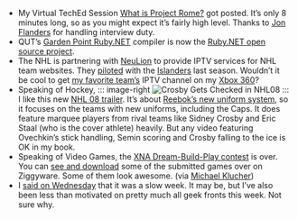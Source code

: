 -   My Virtual TechEd Session [What is Project
    Rome?](http://www.virtualteched.com/videos/JohnFlandersHarryPiersonsmall.asf)
    got posted. It’s only 8 minutes long, so as you might expect it’s
    fairly high level. Thanks to [Jon
    Flanders](http://www.masteringbiztalk.com/blogs/jon/default.aspx)
    for handling interview duty.
-   QUT’s [Garden Point Ruby.NET](http://plas.fit.qut.edu.au/Ruby.NET/)
    compiler is now the [Ruby.NET open source
    project](http://code.google.com/p/rubydotnetcompiler/).
-   The NHL is partnering with [NeuLion](http://www.neulion.com/) to
    provide IPTV services for NHL team websites. They
    [piloted](http://www.neulion.com/news/2007/050707.php) with the
    [Islanders](http://www.newyorkislanders.com/) last season. Wouldn’t
    it be cool to get [my favorite team’s](http://capitals.nhl.com/)
    IPTV channel on my [Xbox
    360](http://www.xbox.com/en-US/community/events/ces2007/microsoftintegratesiptvsoftwareplatform.htm)?
-   Speaking of Hockey, 
	::: image-right
    ![Crosby Gets Checked in NHL08](http://hawkblogstorage.blob.core.windows.net/blog-content/20070720-1148-morning-coffee-103/NHL08_crosbydown_1.jpg) 
    ::: 
    I like this new [NHL 08 trailer](http://news.teamxbox.com/xbox/14029/NHL-08-Reebok-Edge-Trailer/).
    It’s about [Reebok’s new uniform
    system](http://www.rbkedgeuniform.com/), so it focuses on the teams
    with new uniforms, including the Caps. It does feature marquee
    players from rival teams like Sidney Crosby and Eric Staal (who is
    the cover athlete) heavily. But any video featuring Ovechkin’s stick
    handling, Semin scoring and Crosby falling to the ice is OK in my
    book.
-   Speaking of Video Games, the [XNA Dream-Build-Play
    contest](http://www.dreambuildplay.com) is over. You can [see and
    download](http://www.ziggyware.com/news.php?readmore=369) some of
    the submitted games over on Ziggyware. Some of them look awesome.
    (via [Michael
    Klucher](http://klucher.com/archive/2007/07/20/playing-some-great-xna-framework-games.aspx))
-   I [said on
    Wednesday](http://devhawk.net/2007/07/18/morning-coffee-102/)
    that it was a slow week. It may be, but I’ve also been less than
    motivated on pretty much all geek fronts this week. Not sure why.
